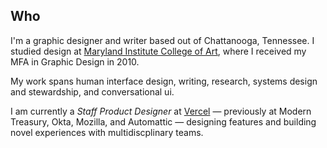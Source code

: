 ## Who

I'm a graphic designer and writer based out of Chattanooga, Tennessee. I studied design at [Maryland Institute College of Art](https://www.mica.edu/graduate-programs/graphic-design-mfa/), where I received my MFA in Graphic Design in 2010.

My work spans human interface design, writing, research, systems design and stewardship, and conversational ui.

I am currently a _Staff Product Designer_ at [Vercel](https://vercel.com/design) — previously at Modern Treasury, Okta, Mozilla, and Automattic — designing features and building novel experiences with multidiscplinary teams.
